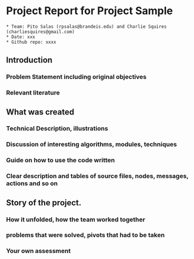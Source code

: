# Project Report for Project Sample
    * Team: Pito Salas (rpsalas@brandeis.edu) and Charlie Squires (charliesquires@gmail.com)
    * Date: xxx
    * Github repo: xxxx

## Introduction

### Problem Statement including original objectives

### Relevant literature

## What was created

### Technical Description, illustrations

### Discussion of interesting algorithms, modules, techniques

### Guide on how to use the code written

### Clear description and tables of source files, nodes, messages, actions and so on

## Story of the project.

### How it unfolded, how the team worked together

### problems that were solved, pivots that had to be taken

### Your own assessment